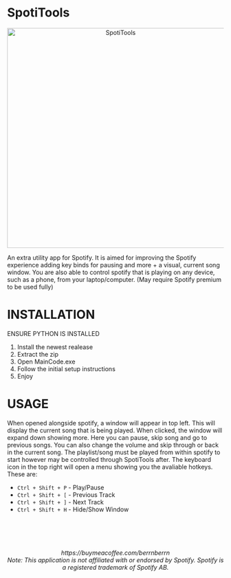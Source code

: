 # SpotiTools
<p align="center">
  <img width="512" align="center" height="512" alt="SpotiTools" src="https://github.com/user-attachments/assets/88aac265-958b-404d-950a-54ef1049c0be" />
</p>
An extra utility app for Spotify. It is aimed for improving the Spotify experience adding key binds for pausing and more + a visual, current song window. You are also able to control spotify that is playing on any device, such as a phone, from your laptop/computer. (May require Spotify premium to be used fully)

# INSTALLATION
ENSURE PYTHON IS INSTALLED
1. Install the newest realease
2. Extract the zip
3. Open MainCode.exe
4. Follow the initial setup instructions
5. Enjoy

# USAGE
When opened alongside spotify, a window will appear in top left. This will display the current song that is being played. When clicked, the window will expand down showing more. Here you can pause, skip song and go to previous songs. You can also change the volume and skip through or back in the current song. The playlist/song must be played from within spotify to start however may be controlled through SpotiTools after.
The keyboard icon in the top right will open a menu showing you the avaliable hotkeys. These are:

- `Ctrl + Shift + P` - Play/Pause
- `Ctrl + Shift + [` - Previous Track
- `Ctrl + Shift + ]` - Next Track
- `Ctrl + Shift + H` - Hide/Show Window


<br>
<br>
<br>

<h6 align="center">
  https://buymeacoffee.com/berrnberrn
  <br>
  Note: This application is not affiliated with or endorsed by Spotify. Spotify is a registered trademark of Spotify AB.
</h6>
